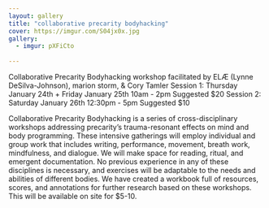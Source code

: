 ```yaml
---
layout: gallery
title: "collaborative precarity bodyhacking"
cover: https://imgur.com/S04jx0x.jpg
gallery:
  - imgur: pXFiCto
  
---
```


Collaborative Precarity Bodyhacking workshop
facilitated by ELÆ (Lynne DeSilva-Johnson), marion storm, & Cory Tamler
Session 1: Thursday January 24th + Friday January 25th  10am - 2pm  Suggested $20
Session 2: Saturday January 26th  12:30pm - 5pm  Suggested $10

Collaborative Precarity Bodyhacking is a series of cross-disciplinary workshops 
addressing precarity’s trauma-resonant effects on mind and body programming. 
These intensive gatherings will employ individual and group work that includes 
writing, performance, movement, breath work, mindfulness, and dialogue. 
We will make space for reading, ritual, and emergent documentation. 
No previous experience in any of these disciplines is necessary, and exercises 
will be adaptable to the needs and abilities of different bodies. 
We have created a workbook full of resources, scores, and annotations for 
further research based on these workshops. This will be available on site for $5-10.
